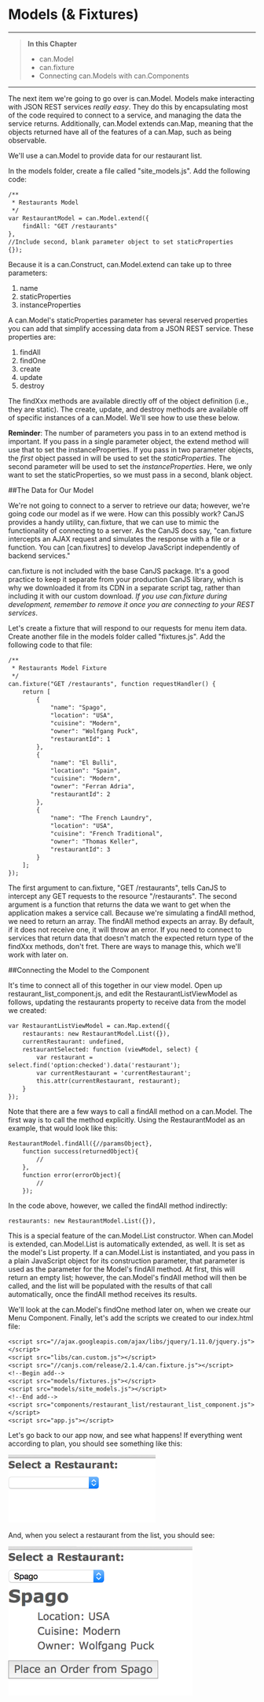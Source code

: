 # Models (&amp; Fixtures)

- - - -
>**In this Chapter**
> - can.Model
> - can.fixture
> - Connecting can.Models with can.Components

- - -

The next item we're going to go over is can.Model. Models make interacting with JSON REST services *really easy*. They do this by encapsulating most of the code required to connect to a service, and managing the data the service returns. Additionally, can.Model extends can.Map, meaning that the objects returned have all of the features of a can.Map, such as being observable.

We'll use a can.Model to provide data for our restaurant list.

In the models folder, create a file called "site_models.js". Add the following code:

	/**
     * Restaurants Model
     */
	var RestaurantModel = can.Model.extend({
        findAll: "GET /restaurants"
    },
    //Include second, blank parameter object to set staticProperties
    {});


Because it is a can.Construct, can.Model.extend can take up to three parameters:

1. name
2. staticProperties
3. instanceProperties

A can.Model's staticProperties parameter has several reserved properties you can add that simplify accessing data from a JSON REST service. These properties are:

1. findAll
2. findOne
3. create
4. update
5. destroy

The findXxx methods are available directly off of the object definition (i.e., they are static). The create, update, and destroy methods are available off of specific instances of a can.Model. We'll see how to use these below.

**Reminder**: The number of parameters you pass in to an extend method is important. If you pass in a single parameter object, the extend method will use that to set the instanceProperties. If you pass in two parameter objects, the *first* object passed in will be used to set the *staticProperties*. The second parameter will be used to set the *instanceProperties*. Here, we only want to set the staticProperties, so we must pass in a second, blank object.

##The Data for Our Model

We're not going to connect to a server to retrieve our data; however, we're going code our model as if we were. How can this possibly work? CanJS provides a handy utility, can.fixture, that we can use to mimic the functionality of connecting to a server. As the CanJS docs say, "can.fixture intercepts an AJAX request and simulates the response with a file or a function. You can [can.fixutres] to develop JavaScript independently of backend services."

can.fixture is not included with the base CanJS package. It's a good practice to keep it separate from your production CanJS library, which is why we downloaded it from its CDN in a separate script tag, rather than including it with our custom download. *If you use can.fixture during development, remember to remove it once you are connecting to your REST services*.

Let's create a fixture that will respond to our requests for menu item data. Create another file in the models folder called "fixtures.js". Add the following code to that file:

	/**
     * Restaurants Model Fixture
     */
    can.fixture("GET /restaurants", function requestHandler() {
        return [
            {
                "name": "Spago",
                "location": "USA",
                "cuisine": "Modern",
                "owner": "Wolfgang Puck",
                "restaurantId": 1
            },
            {
                "name": "El Bulli",
                "location": "Spain",
                "cuisine": "Modern",
                "owner": "Ferran Adria",
                "restaurantId": 2
            },
            {
                "name": "The French Laundry",
                "location": "USA",
                "cuisine": "French Traditional",
                "owner": "Thomas Keller",
                "restaurantId": 3
            }
        ];
    });

The first argument to can.fixture, "GET /restaurants", tells CanJS to intercept any GET requests to the resource "/restaurants". The second argument is a function that returns the data we want to get when the application makes a service call. Because we're simulating a findAll method, we need to return an array. The findAll method expects an array. By default, if it does not receive one, it will throw an error. If you need to connect to services that return data that doesn't match the expected return type of the findXxx methods, don't fret. There are ways to manage this, which we'll work with later on.

##Connecting the Model to the Component

It's time to connect all of this together in our view model. Open up restaurant_list_component.js, and edit the RestaurantListViewModel as follows, updating the restaurants property to receive data from the model we created:

    var RestaurantListViewModel = can.Map.extend({
        restaurants: new RestaurantModel.List({}),
        currentRestaurant: undefined,
        restaurantSelected: function (viewModel, select) {
            var restaurant = select.find('option:checked').data('restaurant');
            var currentRestaurant = 'currentRestaurant';
            this.attr(currentRestaurant, restaurant);
        }
    });

Note that there are a few ways to call a findAll method on a can.Model. The first way is to call the method explicitly. Using the RestaurantModel as an example, that would look like this:

	RestaurantModel.findAll({//paramsObject},
		function success(returnedObject){
			//
		},
		function error(errorObject){
			//
		});

In the code above, however, we called the findAll method indirectly:

	restaurants: new RestaurantModel.List({}),

This is a special feature of the can.Model.List constructor. When can.Model is extended, can.Model.List is automatically extended, as well. It is set as the model's List property. If a can.Model.List is instantiated, and you pass in a plain JavaScript object for its construction parameter, that parameter is used as the parameter for the Model's findAll method. At first, this will return an empty list; however, the can.Model's findAll method will then be called, and the list will be populated with the results of that call automatically, once the findAll method receives its results.

We'll look at the can.Model's findOne method later on, when we create our Menu Component. Finally, let's add the scripts we created to our index.html file:

    <script src="//ajax.googleapis.com/ajax/libs/jquery/1.11.0/jquery.js"></script>
    <script src="libs/can.custom.js"></script>
    <script src="//canjs.com/release/2.1.4/can.fixture.js"></script>
    <!--Begin add-->
    <script src="models/fixtures.js"></script>
    <script src="models/site_models.js"></script>
    <!--End add-->
    <script src="components/restaurant_list/restaurant_list_component.js"></script>
    <script src="app.js"></script>

Let's go back to our app now, and see what happens! If everything went according to plan, you should see something like this:

![](images/4_models/FinalRestaurantComponentNoSelect.png)

And, when you select a restaurant from the list, you should see:

![](images/4_models/FinalRestaurantComponentSelect.png)
